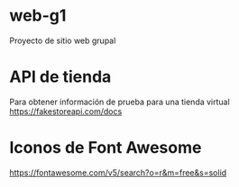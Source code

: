 # web-g1
Proyecto de sitio web grupal

# API de tienda
Para obtener información de prueba para una tienda virtual
https://fakestoreapi.com/docs

# Iconos de Font Awesome
https://fontawesome.com/v5/search?o=r&m=free&s=solid
